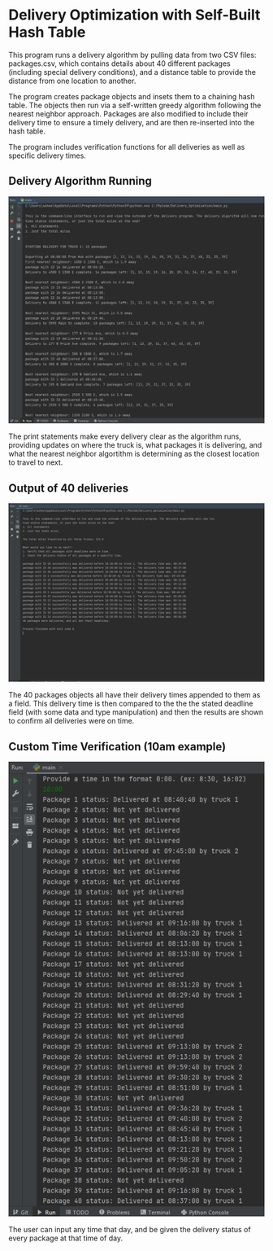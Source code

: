 # Delivery Optimization with Self-Built Hash Table

This program runs a delivery algorithm by pulling data from two CSV files: packages.csv, which contains details about 40 different packages (including special delivery 
conditions), and a distance table to provide the distance from one location to another.

The program creates package objects and insets them to a chaining hash table. The objects then run via a self-written greedy algorithm following the nearest neighbor approach.
Packages are also modified to include their delivery time to ensure a timely delivery, and are then re-inserted into the hash table.

The program includes verification functions for all deliveries as well as specific delivery times.

## Delivery Algorithm Running

![Algorithm Running](Screenshots/NN_Running.png?raw=true "Algorithm Running")

The print statements make every delivery clear as the algorithm runs, providing updates on where the truck is, what packages it is delivering, and what the nearest neighbor algortithm is determining as the closest location to travel to next.


## Output of 40 deliveries

![40 Delivery Output](Screenshots/Miles_and_Deadline_Verification.png?raw=true "Delivery Output")

The 40 packages objects all have their delivery times appended to them as a field. This delivery time is then compared to the the the stated deadline field (with some data and type manipulation) and then the results are shown to confirm all deliveries were on time.


## Custom Time Verification (10am example)

![Custom Time Verification](Screenshots/All_packages_10am.png?raw=true "10am Verification")

The user can input any time that day, and be given the delivery status of every package at that time of day.

